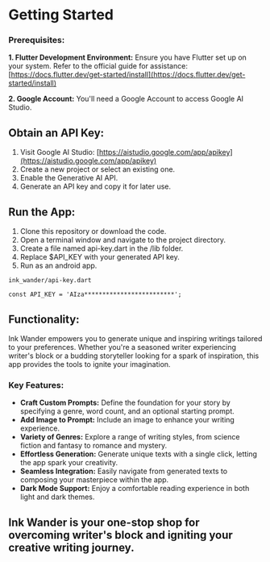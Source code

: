 # Getting Started

### Prerequisites:

**1. Flutter Development Environment:** Ensure you have Flutter set up on your system. Refer to the official guide for assistance: [https://docs.flutter.dev/get-started/install](https://docs.flutter.dev/get-started/install)

**2. Google Account:** You'll need a Google Account to access Google AI Studio.

## Obtain an API Key:

1. Visit Google AI Studio: [https://aistudio.google.com/app/apikey](https://aistudio.google.com/app/apikey)
2. Create a new project or select an existing one.
3. Enable the Generative AI API.
4. Generate an API key and copy it for later use.

## Run the App:

1. Clone this repository or download the code.
2. Open a terminal window and navigate to the project directory.
3. Create a file named api-key.dart in the /lib folder.
3. Replace $API_KEY with your generated API key.
4. Run as an android app.

```
ink_wander/api-key.dart

const API_KEY = 'AIza*************************';
```

## Functionality:

Ink Wander empowers you to generate unique and inspiring writings tailored to your preferences. Whether you're a seasoned writer experiencing writer's block or a budding storyteller looking for a spark of inspiration, this app provides the tools to ignite your imagination.

### Key Features:

* **Craft Custom Prompts:** Define the foundation for your story by specifying a genre, word count, and an optional starting prompt.
* **Add Image to Prompt:** Include an image to enhance your writing experience.
* **Variety of Genres:** Explore a range of writing styles, from science fiction and fantasy to romance and mystery.
* **Effortless Generation:** Generate unique texts with a single click, letting the app spark your creativity.
* **Seamless Integration:** Easily navigate from generated texts to composing your masterpiece within the app.
* **Dark Mode Support:** Enjoy a comfortable reading experience in both light and dark themes.

## Ink Wander is your one-stop shop for overcoming writer's block and igniting your creative writing journey.
